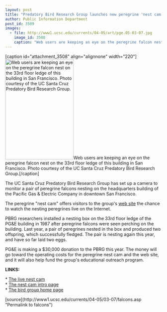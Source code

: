 ```yaml
---
layout: post
title: "Predatory Bird Research Group launches new peregrine 'nest cam'"
author: Public Information Department
post_id: 3509
images:
  - file: http://www1.ucsc.edu/currents/04-05/art/pge.05-03-07.jpg
    image_id: 3508
    caption: "Web users are keeping an eye on the peregrine falcon nest on the 33rd floor ledge of this building in San Francisco. Photo courtesy of the UC Santa Cruz Predatory Bird Research Group."
---
```


[caption id="attachment_3508" align="alignnone" width="220"]<a href="http://localhost/mysite/wp-content/uploads/2005/03/pge.05-03-07.jpg"><img class="size-full wp-image-3508" src="http://localhost/mysite/wp-content/uploads/2005/03/pge.05-03-07.jpg" alt="Web users are keeping an eye on the peregrine falcon nest on the 33rd floor ledge of this building in San Francisco. Photo courtesy of the UC Santa Cruz Predatory Bird Research Group." width="220" height="322" /></a>Web users are keeping an eye on the peregrine falcon nest on the 33rd floor ledge of this building in San Francisco. Photo courtesy of the UC Santa Cruz Predatory Bird Research Group.[/caption]
<a name="content" id="content"></a>
<p>
  The UC Santa Cruz Predatory Bird Research Group has set up a camera to monitor a pair of peregrine falcons nesting on the headquarters building of the Pacific Gas &amp; Electric Company in downtown San Francisco.
</p>
<p>
  The peregrine "nest cam" offers visitors to the group's <a href="http://www.scpbrg.org">web site</a> the chance to watch the nesting peregrines live on the Internet.<br>
</p>
<p>
  PBRG researchers installed a nesting box on the 33rd floor ledge of the PG&amp;E building in 1987 after peregrine falcons were seen perching on the building. Last year, a pair of peregrines nested in the box and produced two offspring, which successfully fledged. The pair is nesting again this year, and have so far laid two eggs.<br>
</p>
<p>
  PG&amp;E is making a $30,000 donation to the PBRG this year. The money will go toward the operating costs for the peregrine nest cam and the web site, and it will also help fund the group's educational outreach program.<br>
</p>
<p>
  <b>LINKS:<br></b>
</p>
<p>
  * <a href="http://www2.ucsc.edu/scpbrg/falconcamera.htm">The live nest cam</a><br>
  * <a href="http://www2.ucsc.edu/scpbrg/peregrine_cam.htm">The nest cam intro page</a><br>
  * <a href="http://www2.ucsc.edu/scpbrg/index.htm">The bird group home page</a><br>
</p>
[source](http://www1.ucsc.edu/currents/04-05/03-07/falcons.asp "Permalink to falcons")
